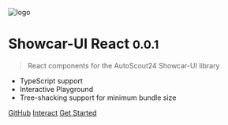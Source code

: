 ![logo](https://upload.wikimedia.org/wikipedia/commons/thumb/f/fa/AutoScout24_logo.svg/100px-AutoScout24_logo.svg.png)

# Showcar-UI React <small>0.0.1</small>

> React components for the AutoScout24 Showcar-UI library

- TypeScript support
- Interactive Playground
- Tree-shacking support for minimum bundle size

[GitHub](https://github.com/Scout24/showcar-react/)
[Interact](LINK_TO_STORYBOOK_PAGE)
[Get Started](#welcome)
